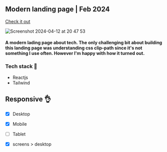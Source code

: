 ## Modern landing page | Feb 2024

[Check it out](https://david-code-hub.github.io/board-fe-test/)

![Screenshot 2024-04-12 at 20 47 53](https://github.com/David-code-hub/board-fe-test/assets/55393687/8a002b81-716e-4427-99b1-85e25c8eb775)

#### A modern lading page about tech. The only challenging bit about building this landing page was understanding css clip-path since it's not something I use often. However I'm happy with how it turned out.

### Tech stack 🤌
- Reactjs
- Tailwind

## Responsive 👌
- [x] Desktop
- [x] Mobile
- [ ] Tablet
- [x] screens > desktop






